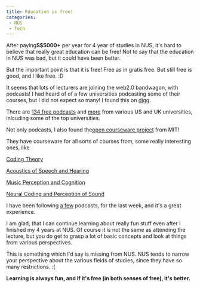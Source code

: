 ```yaml
---
title: Education is free!
categories:
 - NUS
 - Tech
---
```


After paying**S$5000+** per year for 4 year of studies in NUS, it's hard to believe that really great education can be free! Not to say that the education in NUS was bad, but it could have been better.

But the important point is that it is free! Free as in gratis free. But still free is good, and I like free. :D

It seems that lots of lecturers are joining the web2.0 bandwagon, with podcasts! I had heard of of a few universities podcasting some of their courses, but I did not expect so many! I found this on [digg][0].

There are [134 free podcasts][1] and [more][2] from various US and UK universities, inlcuding some of the top universities.

Not only podcasts, I also found the[open courseware project][3] from MIT!

They have courseware for all sorts of courses from, some really interesting ones, like

[Coding Theory][4]

[Acoustics of Speech and Hearing ][5]

[Music Perception and Cognition][6]

[Neural Coding and Perception of Sound][7]

I have been following [a few][8] podcasts, for the last week, and it's a great experience.

I am glad, that I can continue learning about really fun stuff even after I finished my 4 years at NUS. Of course it is not the same as attending the lecture, but you do get to grasp a lot of basic concepts and look at things from various perspectives.

This is something which I'd say is missing from NUS. NUS tends to narrow your perspective about the various fields of studies, since they have so many restrictions. :(

**Learning is always fun, and if it's free **(in both senses of free)**, it's better.**


[0]: http://www.digg.com
[1]: http://www.productivity501.com/2006/11/free_academic_p.html
[2]: http://digg.com/tech_news/134_Free_Academic_Podcasts
[3]: http://ocw.mit.edu/OcwWeb/index.htm
[4]: http://ocw.mit.edu/OcwWeb/Electrical-Engineering-and-Computer-Science/6-895Fall-2004/CourseHome/
[5]: http://ocw.mit.edu/OcwWeb/Electrical-Engineering-and-Computer-Science/6-551JFall-2004/CourseHome/index.htm
[6]: http://ocw.mit.edu/OcwWeb/Health-Sciences-and-Technology/HST-725Spring2004/CourseHome/index.htm
[7]: http://ocw.mit.edu/OcwWeb/Health-Sciences-and-Technology/HST-723Spring-2005/CourseHome/
[8]: http://webcast.berkeley.edu/courses/rss/archive.php?seriesid=1906978370
